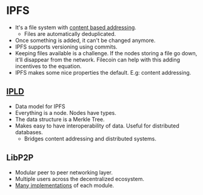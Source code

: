 # IPFS

- It's a file system with [content based addressing](https://www.youtube.com/watch?v=5Uj6uR3fp-U).
	- Files are automatically deduplicated.
- Once something is added, it can't be changed anymore.
- IPFS supports versioning using commits.
- Keeping files available is a challenge. If the nodes storing a file go down, it'll disappear from the network. Filecoin can help with this adding incentives to the equation.
- IPFS makes some nice properties the default. E.g: content addressing.

## [IPLD](https://ipld.io/)

- Data model for IPFS
- Everything is a node. Nodes have types.
- The data structure is a Merkle Tree.
- Makes easy to have interoperability of data. Useful for distributed databases.
	- Bridges content addressing and distributed systems.

## LibP2P

- Modular peer to peer networking layer.
- Multiple users across the decentralized ecosystem.
- [Many implementations](https://libp2p.io/implementations/) of each module.
